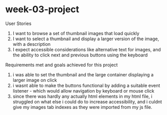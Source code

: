# week-03-project
User Stories

1) I want to browse a set of thumbnail images that load quickly
2) I want to select a thumbnail and display a larger version of the image, with a description
3) I expect accessible considerations like alternative text for images, and the ability to click next and previous buttons using the keyboard


Requirements met and goals achieved for this project

1) i was able to set the thumbnail and the large container displaying a larger image on click
2) i wasnt able to make the buttons functional by adding a suitable event listener - which would allow navigation by keyboard or mouse click
3) since there was hardly any actually html elements in my html file, i struggled on what else i could do to increase accessibility, and i culdnt give my images tab indexes as they were imported from my js file.